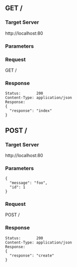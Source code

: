 ## GET /

### Target Server

http://localhost:80

### Parameters



### Request

GET /

### Response

```
Status:       200
Content-Type: application/json
Response:
{
  "response": "index"
}
```

## POST /

### Target Server

http://localhost:80

### Parameters

```
{
  "message": "foo", 
  "id": 1
}
```

### Request

POST /

### Response

```
Status:       200
Content-Type: application/json
Response:
{
  "response": "create"
}
```
